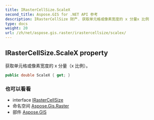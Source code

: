 ```yaml
---
title: IRasterCellSize.ScaleX
second_title: Aspose.GIS for .NET API 参考
description: IRasterCellSize 财产. 获取单元格或像素宽度的 x 分量x 比例
type: docs
weight: 20
url: /zh/net/aspose.gis.raster/irastercellsize/scalex/
---
```

## IRasterCellSize.ScaleX property

获取单元格或像素宽度的 x 分量（x 比例）。

```csharp
public double ScaleX { get; }
```

### 也可以看看

* interface [IRasterCellSize](../)
* 命名空间 [Aspose.Gis.Raster](../../irastercellsize/)
* 部件 [Aspose.GIS](../../../)


